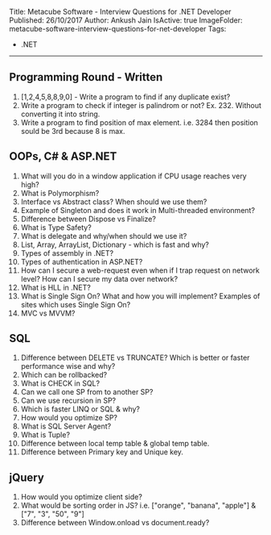 Title: Metacube Software - Interview Questions for .NET Developer
Published: 26/10/2017
Author: Ankush Jain
IsActive: true
ImageFolder: metacube-software-interview-questions-for-net-developer
Tags:
  - .NET
---
## Programming Round - Written

1.  [1,2,4,5,8,8,9,0] - Write a program to find if any duplicate exist?
2.  Write a program to check if integer is palindrom or not? Ex. 232. Without converting it into string.
3.  Write a program to find position of max element. i.e. 3284 then position sould be 3rd because 8 is max.

## OOPs, C# & ASP.NET
1.  What will you do in a window application if CPU usage reaches very high?
2.  What is Polymorphism?
3.  Interface vs Abstract class? When should we use them?
4.  Example of Singleton and does it work in Multi-threaded environment?
5.  Difference between Dispose vs Finalize?
6.  What is Type Safety?
7.  What is delegate and why/when should we use it?
8.  List, Array, ArrayList, Dictionary - which is fast and why?
9.  Types of assembly in .NET?
10.  Types of authentication in ASP.NET?
11.  How can I secure a web-request even when if I trap request on network level? How can I secure my data over network?
12.  What is HLL in .NET?
13.  What is Single Sign On? What and how you will implement? Examples of sites which uses Single Sign On?
14.  MVC vs MVVM?

## SQL
1.  Difference between DELETE vs TRUNCATE? Which is better or faster performance wise and why?
2.  Which can be rollbacked?
3.  What is CHECK in SQL?
4.  Can we call one SP from to another SP?
5.  Can we use recursion in SP?
6.  Which is faster LINQ or SQL & why?
7.  How would you optimize SP?
8.  What is SQL Server Agent?
9.  What is Tuple?
10.  Difference between local temp table & global temp table.
11.  Difference between Primary key and Unique key.

## jQuery
1.  How would you optimize client side?
2.  What would be sorting order in JS? i.e. ["orange", "banana", "apple"] & ["7", "3", "50", "9"]
3.  Difference between Window.onload vs document.ready?
